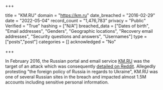 +++

title = "KM.RU"
domain = "https://km.ru"
date_breached = "2016-02-29"
date = "2022-05-04"
record_count = "1,476,783"
privacy = "Public"
Verified = "True"
hashing = ["N/A"]
breached_data = ["Dates of birth", "Email addresses", "Genders", "Geographic locations", "Recovery email addresses", "Security questions and answers", "Usernames"]
type = ["posts","post"]
categories = []
acknowledged = "No"


+++


In February 2016, the Russian portal and email service <a href="http://km.ru" target="_blank" rel="noopener">KM.RU</a> was the target of an attack which was consequently <a href="https://www.reddit.com/r/pwned/comments/47u1bf/operation_wrath_of_anakin_evolved" target="_blank" rel="noopener">detailed on Reddit</a>. Allegedly protesting &quot;the foreign policy of Russia in regards to Ukraine&quot;, KM.RU was one of several Russian sites in the breach and impacted almost 1.5M accounts including sensitive personal information.


